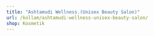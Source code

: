 ```yaml
---
title: "Ashtamudi Wellness.(Unisex Beauty Salon)"
url: /kollam/ashtamudi-wellness-unisex-beauty-salon/
shop: Kosmetik
---
```

